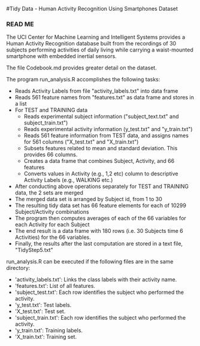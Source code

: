 
#Tidy Data - Human Activity Recognition Using Smartphones Dataset

### READ ME

The UCI Center for Machine Learning and Intelligent Systems provides a Human Activity Recognition
database built from the recordings of 30 subjects performing  activities of daily living
while carrying a waist-mounted smartphone with embedded inertial sensors.

The file Codebook.md provides greater detail on the dataset.

The program run_analysis.R accomplishes the following tasks:

- Reads Activity Labels from file "activity_labels.txt" into data frame
- Reads 561 feature names from "features.txt" as data frame and stores in a list
- For TEST and TRAINING data
  - Reads experimental subject information ("subject_text.txt" and subject_train.txt")
  - Reads experimental activity information (y_test.txt" and "y_train.txt")
  - Reads 561 feature information from TEST data, and assigns names for 561 columns ("X_test.txt" and "X_train.txt")
  - Subsets features related to mean and standard deviation.  This provides 66 columns.
  - Creates a data frame that combines Subject, Activity, and 66 features
  - Converts values in Activity (e.g., 1,2 etc) column to descriptive Activity Labels (e.g., WALKING etc.)
- After conducting above operations separately for TEST and TRAINING data, the 2 sets are merged
- The merged data set is arranged by Subject id, from 1 to 30
- The resulting tidy data set has 66 feature elements for each of 10299 Subject/Activity combinations 
- The program then computes averages of each of the 66 variables for each Activity for each Subject
- The end result is a data frame with 180 rows (i.e. 30 Subjects time 6 Activities) for
  the 66 variables.
- Finally, the results after the last computation are stored in a text file, "TidyStep5.txt"

run_analysis.R can be executed if the following files are in the same directory:

- 'activity_labels.txt': Links the class labels with their activity name.
- 'features.txt': List of all features.
- 'subject_test.txt': Each row identifies the subject who performed the activity.
- 'y_test.txt': Test labels.
- 'X_test.txt': Test set.
- 'subject_train.txt': Each row identifies the subject who performed the activity.
- 'y_train.txt': Training labels.
- 'X_train.txt': Training set.
